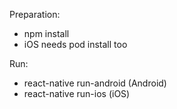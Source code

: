Preparation:
  - npm install
  - iOS needs pod install too

Run:
  - react-native run-android (Android)
  - react-native run-ios (iOS)
